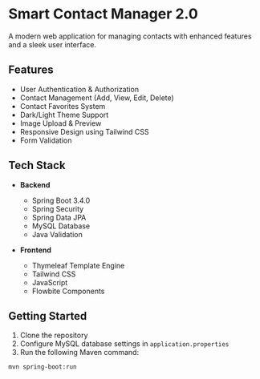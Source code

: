 # Smart Contact Manager 2.0

A modern web application for managing contacts with enhanced features and a sleek user interface.

## Features

- User Authentication & Authorization
- Contact Management (Add, View, Edit, Delete)
- Contact Favorites System
- Dark/Light Theme Support
- Image Upload & Preview
- Responsive Design using Tailwind CSS
- Form Validation

## Tech Stack

- **Backend**
  - Spring Boot 3.4.0
  - Spring Security
  - Spring Data JPA
  - MySQL Database
  - Java Validation

- **Frontend**
  - Thymeleaf Template Engine
  - Tailwind CSS
  - JavaScript
  - Flowbite Components

## Getting Started

1. Clone the repository
2. Configure MySQL database settings in `application.properties`
3. Run the following Maven command:
```bash
mvn spring-boot:run
